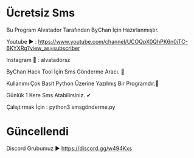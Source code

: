 # Ücretsiz Sms
Bu Program Alvatador  Tarafından ByChan İçin Hazırlanmıştır.

Youtube ▶️ : https://www.youtube.com/channel/UCOQpX0QhPK6n0iTC-6KYXRg?view_as=subscriber

Instagram 📸 : alvatadorsz

ByChan Hack Tool İçin Sms Gönderme Aracı. 💯

Kullanımı Çok Basit Python Üzerine Yazılmış Bir Programdır.💯  

Günlük 1 Kere Sms Atabilirsiniz. ✔


Çalıştırmak İçin : python3 smsgönderme.py


# Güncellendi 
Discord Grubumuz ▶️ https://discord.gg/w494Kxs
